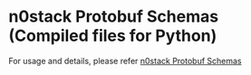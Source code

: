 n0stack Protobuf Schemas (Compiled files for Python)
===

For usage and details, please refer [n0stack Protobuf Schemas](../../../proto/README.md)
